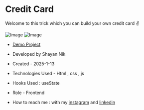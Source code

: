 # Credit Card

Welcome to this trick which you can build your own credit card ✌️

![Image](https://github.com/user-attachments/assets/742b7b53-1322-429b-bb12-7ec50fa01256)
![Image](https://github.com/user-attachments/assets/0abfded8-ad88-4dd2-8331-3ee18370e5ea)

- [Demo Project](https://shayanmnik.github.io/Credit-Card/)

- Developed by Shayan Nik

- Created - 2025-1-13

- Technologies Used - Html , css , js

- Hooks Used : useState 

- Role - Frontend

- How to reach me : with my [instagram](https://www.instagram.com/shayan.nik_web?igsh=eGFqZ295d3B0MzJ6) and [linkedin](https://www.linkedin.com/in/shayan-nik-533594321?utm_source=share&utm_campaign=share_via&utm_content=profile&utm_medium=ios_app)
